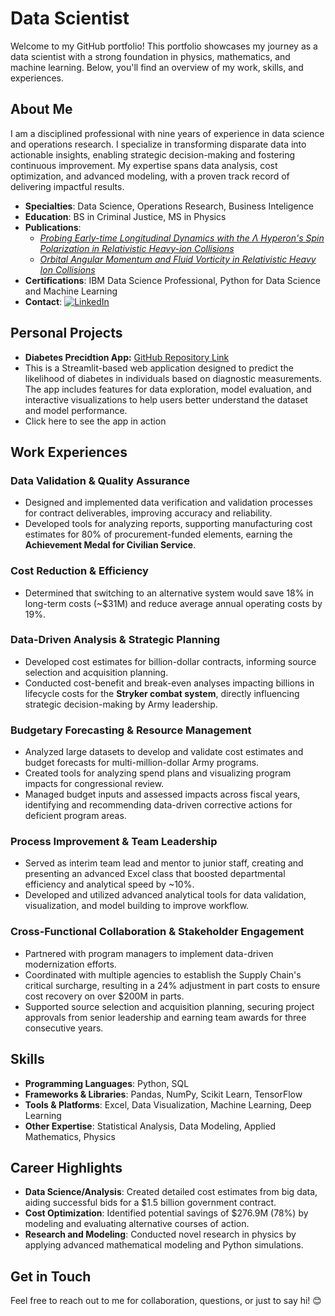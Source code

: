 
# Data Scientist

Welcome to my GitHub portfolio! This portfolio showcases my journey as a data scientist with a strong foundation in physics, mathematics, and machine learning. Below, you'll find an overview of my work, skills, and experiences.

## About Me

I am a disciplined professional with nine years of experience in data science and operations research. I specialize in transforming disparate data into actionable insights, enabling strategic decision-making and fostering continuous improvement. My expertise spans data analysis, cost optimization, and advanced modeling, with a proven track record of delivering impactful results.

- **Specialties**: Data Science, Operations Research, Business Inteligence
- **Education**: BS in Criminal Justice, MS in Physics 
- **Publications**:
    - [*Probing Early-time Longitudinal Dynamics with the Λ Hyperon's Spin Polarization in Relativistic Heavy-ion Collisions*](https://arxiv.org/abs/2106.08125v3)
    - [*Orbital Angular Momentum and Fluid Vorticity in Relativistic Heavy Ion Collisions*](https://digitalcommons.wayne.edu/oa_theses/785/)
- **Certifications**: IBM Data Science Professional, Python for Data Science and Machine Learning
- **Contact**: [![LinkedIn](https://img.shields.io/badge/LinkedIn-blue?logo=linkedin&logoColor=white)](https://www.linkedin.com/in/vahidin-jupic-0947b534b/)

## Personal Projects

- **Diabetes Precidtion App:** [GitHub Repository Link](https://github.com/vahidinj/diabetes_prediction_app)
- This is a Streamlit-based web application designed to predict the likelihood of diabetes in individuals based on diagnostic measurements. The app includes features for data exploration, model evaluation, and interactive visualizations to help users better understand the dataset and model performance.
- Click here to see the app in action


## Work Experiences

### **Data Validation & Quality Assurance**  
- Designed and implemented data verification and validation processes for contract deliverables, improving accuracy and reliability.  
- Developed tools for analyzing reports, supporting manufacturing cost estimates for 80% of procurement-funded elements, earning the **Achievement Medal for Civilian Service**.

### **Cost Reduction & Efficiency**  
- Determined that switching to an alternative system would save 18% in long-term costs (~$31M) and reduce average annual operating costs by 19%.

### **Data-Driven Analysis & Strategic Planning**  
- Developed cost estimates for billion-dollar contracts, informing source selection and acquisition planning.  
- Conducted cost-benefit and break-even analyses impacting billions in lifecycle costs for the **Stryker combat system**, directly influencing strategic decision-making by Army leadership.

### **Budgetary Forecasting & Resource Management**  
- Analyzed large datasets to develop and validate cost estimates and budget forecasts for multi-million-dollar Army programs.  
- Created tools for analyzing spend plans and visualizing program impacts for congressional review.  
- Managed budget inputs and assessed impacts across fiscal years, identifying and recommending data-driven corrective actions for deficient program areas.

### **Process Improvement & Team Leadership**  
- Served as interim team lead and mentor to junior staff, creating and presenting an advanced Excel class that boosted departmental efficiency and analytical speed by ~10%.  
- Developed and utilized advanced analytical tools for data validation, visualization, and model building to improve workflow.

### **Cross-Functional Collaboration & Stakeholder Engagement**  
- Partnered with program managers to implement data-driven modernization efforts.  
- Coordinated with multiple agencies to establish the Supply Chain's critical surcharge, resulting in a 24% adjustment in part costs to ensure cost recovery on over $200M in parts.  
- Supported source selection and acquisition planning, securing project approvals from senior leadership and earning team awards for three consecutive years.

## Skills

- **Programming Languages**: Python, SQL  
- **Frameworks & Libraries**: Pandas, NumPy, Scikit Learn, TensorFlow  
- **Tools & Platforms**: Excel, Data Visualization, Machine Learning, Deep Learning  
- **Other Expertise**: Statistical Analysis, Data Modeling, Applied Mathematics, Physics

## Career Highlights

- **Data Science/Analysis**: Created detailed cost estimates from big data, aiding successful bids for a $1.5 billion government contract.  
- **Cost Optimization**: Identified potential savings of $276.9M (78%) by modeling and evaluating alternative courses of action.  
- **Research and Modeling**: Conducted novel research in physics by applying advanced mathematical modeling and Python simulations.  



## Get in Touch

Feel free to reach out to me for collaboration, questions, or just to say hi! 😊
